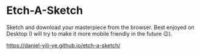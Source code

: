 # Etch-A-Sketch

Sketch and download your masterpiece from the browser. Best enjoyed on Desktop (I will try to make it more mobile friendly in the future 😉).

https://daniel-yili-ye.github.io/etch-a-sketch/
